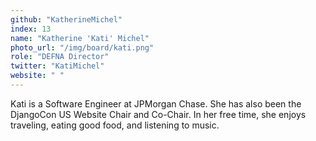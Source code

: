 ```yaml
---
github: "KatherineMichel"
index: 13
name: "Katherine 'Kati' Michel"
photo_url: "/img/board/kati.png"
role: "DEFNA Director"
twitter: "KatiMichel"
website: " "
---
```


Kati is a Software Engineer at JPMorgan Chase. She has also been the DjangoCon US Website Chair and Co-Chair. In her free time, she enjoys traveling, eating good food, and listening to music.
